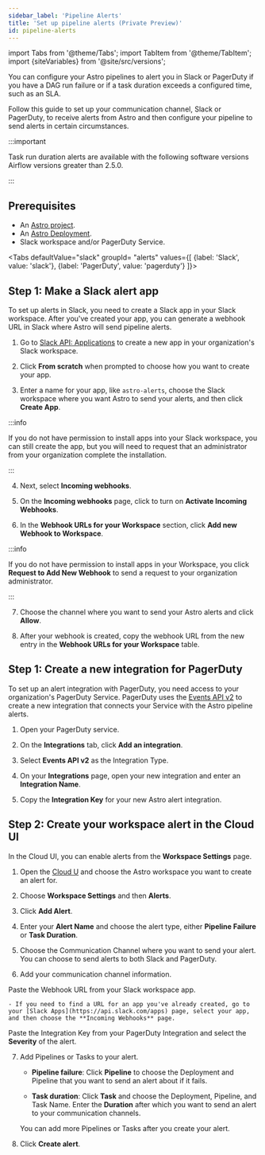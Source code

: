 ```yaml
---
sidebar_label: 'Pipeline Alerts'
title: 'Set up pipeline alerts (Private Preview)'
id: pipeline-alerts
---
```


<head>
  <meta name="description" content="Set up alerts for your Astro pipelines to be notified in Slack or on PagerDuty if you have a DAG run failure or task duration exceeds a configured time." />
  <meta name="og:description" content="Set up alerts for your Astro pipelines to be notified in Slack or on PagerDuty if you have a DAG run failure or task duration exceeds a configured time." />
</head>

import Tabs from '@theme/Tabs';
import TabItem from '@theme/TabItem';
import {siteVariables} from '@site/src/versions';

You can configure your Astro pipelines to alert you in Slack or PagerDuty if you have a DAG run failure or if a task duration exceeds a configured time, such as an SLA. 

Follow this guide to set up your communication channel, Slack or PagerDuty, to receive alerts from Astro and then configure your pipeline to send alerts in certain circumstances.

:::important

Task run duration alerts are available with the following software versions Airflow versions greater than 2.5.0. 

:::

## Prerequisites

- An [Astro project](develop-project.md).
- An [Astro Deployment](create-deployment.md).
- Slack workspace and/or PagerDuty Service.

<Tabs
    defaultValue="slack"
    groupId= "alerts"
    values={[
        {label: 'Slack', value: 'slack'},
        {label: 'PagerDuty', value: 'pagerduty'}
    ]}>
<TabItem value="slack">

## Step 1: Make a Slack alert app

To set up alerts in Slack, you need to create a Slack app in your Slack workspace. After you've created your app, you can generate a webhook URL in Slack where Astro will send pipeline alerts. 

1. Go to [Slack API: Applications](https://api.slack.com/apps/new) to create a new app in your organization's Slack workspace.

2. Click **From scratch** when prompted to choose how you want to create your app.

3. Enter a name for your app, like `astro-alerts`, choose the Slack workspace where you want Astro to send your alerts, and then click **Create App**.

:::info

If you do not have permission to install apps into your Slack workspace, you can still create the app, but you will need to request that an administrator from your organization complete the installation.

:::

4. Next, select **Incoming webhooks**.

5. On the **Incoming webhooks** page, click to turn on **Activate Incoming Webhooks**.

6. In the **Webhook URLs for your Workspace** section, click **Add new Webhook to Workspace**. 

:::info

If you do not have permission to install apps in your Workspace, you click **Request to Add New Webhook** to send a request to your organization administrator.

:::

7. Choose the channel where you want to send your Astro alerts and click **Allow**.

8. After your webhook is created, copy the webhook URL from the new entry in the **Webhook URLs for your Workspace** table.

</TabItem>
<TabItem value="pagerduty">

## Step 1: Create a new integration for PagerDuty 

To set up an alert integration with PagerDuty, you need access to your organization's PagerDuty Service. PagerDuty uses the [Events API v2](https://developer.pagerduty.com/docs/ZG9jOjExMDI5NTgw-events-api-v2-overview#getting-started) to create a new integration that connects your Service with the Astro pipeline alerts.

1. Open your PagerDuty service.

2. On the **Integrations** tab, click **Add an integration**.

3. Select **Events API v2** as the Integration Type.

4. On your **Integrations** page, open your new integration and enter an **Integration Name**.

5. Copy the **Integration Key** for your new Astro alert integration.

</TabItem>
</Tabs>

## Step 2: Create your workspace alert in the Cloud UI

In the Cloud UI, you can enable alerts from the **Workspace Settings** page. 

1. Open the [Cloud U](/astro/cloud.astronomer.io) and choose the Astro workspace you want to create an alert for.

2. Choose **Workspace Settings** and then **Alerts**.

3. Click **Add Alert**. 

4. Enter your **Alert Name** and choose the alert type, either **Pipeline Failure** or **Task Duration**. 

5. Choose the Communication Channel where you want to send your alert. You can choose to send alerts to both Slack and PagerDuty.

6. Add your communication channel information.

<Tabs>
<TabItem value="slack">

Paste the Webhook URL from your Slack workspace app. 

    - If you need to find a URL for an app you've already created, go to your [Slack Apps](https://api.slack.com/apps) page, select your app, and then choose the **Incoming Webhooks** page. 

</TabItem>
<TabItem value="pagerduty">

Paste the Integration Key from your PagerDuty Integration and select the **Severity** of the alert.

</TabItem>
</Tabs>

7. Add Pipelines or Tasks to your alert.

    - **Pipeline failure**: Click **Pipeline** to choose the Deployment and Pipeline that you want to send an alert about if it fails.
    
    - **Task duration**: Click **Task** and choose the Deployment, Pipeline, and Task Name. Enter the **Duration** after which you want to send an alert to your communication channels.

    You can add more Pipelines or Tasks after you create your alert. 

8. Click **Create alert**.